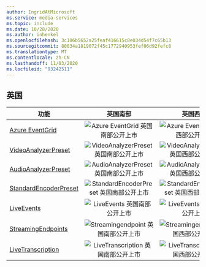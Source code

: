 ```yaml
---
author: IngridAtMicrosoft
ms.service: media-services
ms.topic: include
ms.date: 10/28/2020
ms.author: inhenkel
ms.openlocfilehash: 3c106b5652a25feaf416615c8e034d54f7c65b13
ms.sourcegitcommit: 80034a1819072f45c1772940953fef06d92fefc8
ms.translationtype: MT
ms.contentlocale: zh-CN
ms.lasthandoff: 11/03/2020
ms.locfileid: "93242511"
---
```

<!--Feature availability in region-->
## <a name="united-kingdom"></a>英国

| 功能 | 英国南部 | 英国西部 |
| --- | :---: | :---: |
| [Azure EventGrid](../reacting-to-media-services-events.md) |![Azure EventGrid 英国南部公开上市](../media/azure-clouds-regions/ga.svg)  |![Azure EventGrid 英国西部公开上市](../media/azure-clouds-regions/ga.svg) |
| [VideoAnalyzerPreset](../analyzing-video-audio-files-concept.md) |![VideoAnalyzerPreset 英国南部公开上市](../media/azure-clouds-regions/ga.svg)  | ![VideoAnalyzerPreset 英国西部公开上市](../media/azure-clouds-regions/ga.svg) |
| [AudioAnalyzerPreset](../analyzing-video-audio-files-concept.md) |![AudioAnalyzerPreset 英国南部公开上市](../media/azure-clouds-regions/ga.svg)  | ![AudioAnalyzerPreset 英国西部公开上市](../media/azure-clouds-regions/ga.svg) |
| [StandardEncoderPreset](../encoding-concept.md) |![StandardEncoderPreset 英国南部公开上市](../media/azure-clouds-regions/ga.svg)  | ![StandardEncoderPreset 英国西部公开上市](../media/azure-clouds-regions/ga.svg) |
| [LiveEvents](../live-streaming-overview.md) |![LiveEvents 英国南部公开上市](../media/azure-clouds-regions/ga.svg)  | ![LiveEvents 英国西部公开上市](../media/azure-clouds-regions/ga.svg) |
| [StreamingEndpoints](../streaming-endpoint-concept.md) |![Streamingendpoint 英国南部公开上市](../media/azure-clouds-regions/ga.svg) | ![Streamingendpoint 英国西部公开上市](../media/azure-clouds-regions/ga.svg) |
| [LiveTranscription](../live-transcription.md) |![LiveTranscription 英国南部公开上市](../media/azure-clouds-regions/ga.svg) |![LiveTranscription 英国西部公开上市](../media/azure-clouds-regions/ga.svg) |
